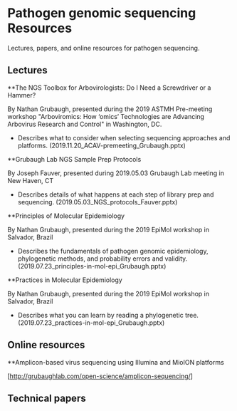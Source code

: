 # Pathogen genomic sequencing Resources
Lectures, papers, and online resources for pathogen sequencing.

## Lectures

**The NGS Toolbox for Arbovirologists: Do I Need a Screwdriver or a Hammer?

By Nathan Grubaugh, presented during the 2019 ASTMH Pre-meeting workshop "Arboviromics: How ‘omics’ Technologies are Advancing Arbovirus Research and Control" in Washington, DC.
- Describes what to consider when selecting sequencing approaches and platforms.
(2019.11.20_ACAV-premeeting_Grubaugh.pptx)

**Grubaugh Lab NGS Sample Prep Protocols

By Joseph Fauver, presented during 2019.05.03 Grubaugh Lab meeting in New Haven, CT
- Describes details of what happens at each step of library prep and sequencing.
(2019.05.03_NGS_protocols_Fauver.pptx)

**Principles of Molecular Epidemiology

By Nathan Grubaugh, presented during the 2019 EpiMol workshop in Salvador, Brazil
- Describes the fundamentals of pathogen genomic epidemiology, phylogenetic methods, and probability errors and validity.
(2019.07.23_principles-in-mol-epi_Grubaugh.pptx)

**Practices in Molecular Epidemiology

By Nathan Grubaugh, presented during the 2019 EpiMol workshop in Salvador, Brazil
- Describes what you can learn by reading a phylogenetic tree.
(2019.07.23_practices-in-mol-epi_Grubaugh.pptx)

## Online resources

**Amplicon-based virus sequencing using Illumina and MioION platforms

[http://grubaughlab.com/open-science/amplicon-sequencing/]

## Technical papers
